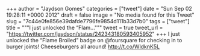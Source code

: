 
+++
author = "Jaydson Gomes"
categories = ["tweet"]
date = "Sun Sep 02 19:28:11 +0000 2012"
draft = false
image = "No media found for this Tweet"
slug = "7c44e0fe856e39dafde7796fe9854d111b33d7b0"
tags = ["tweet"]
title = """I just unlocked the “Flam..."""
tweet = true
tweet_url = "https://twitter.com/jaydson/status/242343180593405952"
+++
I just unlocked the “Flame Broiled” badge on @foursquare for checking in to burger joints! Cheeseburgers all around! http://t.co/WldknK5L
